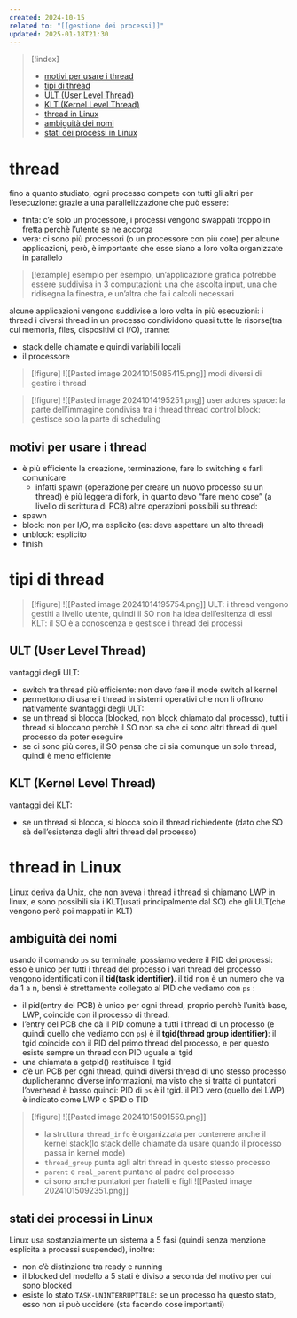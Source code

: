 ```yaml
---
created: 2024-10-15
related to: "[[gestione dei processi]]"
updated: 2025-01-18T21:30
---
```

>[!index]
>
>- [motivi per usare i thread](#motivi%20per%20usare%20i%20thread)
>- [tipi di thread](#tipi%20di%20thread)
>- [ULT (User Level Thread)](#ULT%20(User%20Level%20Thread))
>- [KLT (Kernel Level Thread)](#KLT%20(Kernel%20Level%20Thread))
>- [thread in Linux](#thread%20in%20Linux)
>- [ambiguità dei nomi](#ambiguit%C3%A0%20dei%20nomi)
>- [stati dei processi in Linux](#stati%20dei%20processi%20in%20Linux)
# thread
fino a quanto studiato, ogni processo compete con tutti gli altri per l’esecuzione: grazie a una parallelizzazione che può essere:
- finta: c’è solo un processore, i processi vengono swappati troppo in fretta perchè l’utente se ne accorga
- vera: ci sono più processori (o un processore con più core)
per alcune applicazioni, però, è importante che esse siano a loro volta organizzate in parallelo
>[!example] esempio
per esempio, un’applicazione grafica potrebbe essere suddivisa in 3 computazioni: una che ascolta input, una che ridisegna la finestra, e un’altra che fa i calcoli necessari

alcune applicazioni vengono suddivise a loro volta in più esecuzioni: i thread
i diversi thread in un processo condividono quasi tutte le risorse(tra cui memoria, files, dispositivi di I/O), tranne:
- stack delle chiamate e quindi variabili locali
- il processore

>[!figure] ![[Pasted image 20241015085415.png]]
>modi diversi di gestire i thread 

>[!figure] ![[Pasted image 20241014195251.png]]
user addres space: la parte dell’immagine condivisa tra i thread
thread control block: gestisce solo la parte di scheduling
## motivi per usare i thread
- è più efficiente la creazione, terminazione, fare lo switching e farli comunicare
	- infatti spawn (operazione per creare un nuovo processo su un thread) è più leggera di fork, in quanto devo “fare meno cose” (a livello di scrittura di PCB)
altre operazioni possibili su thread:
- spawn 
- block: non per I/O, ma esplicito (es: deve aspettare un alto thread)
- unblock: esplicito
- finish
# tipi di thread
>[!figure] ![[Pasted image 20241014195754.png]]
ULT: i thread vengono gestiti a livello utente, quindi il SO non ha idea dell’esitenza di essi
KLT: il SO è a conoscenza e gestisce i thread dei processi
## ULT (User Level Thread)
vantaggi degli ULT:
- switch tra thread più efficiente: non devo fare il mode switch al kernel
- permettono di usare i thread in sistemi operativi che non li offrono nativamente
svantaggi degli ULT:
- se un thread si blocca (blocked, non block chiamato dal processo), tutti i thread si bloccano perchè il SO non sa che ci sono altri thread di quel processo da poter eseguire
- se ci sono più cores, il SO pensa che ci sia comunque un solo thread, quindi è meno efficiente
## KLT (Kernel Level Thread)
vantaggi dei KLT: 
- se un thread si blocca, si blocca solo il thread richiedente (dato che SO sà dell’esistenza degli altri thread del processo)
# thread in Linux
Linux deriva da Unix, che non aveva i thread
i thread si chiamano LWP in linux, e sono possibili sia i KLT(usati principalmente dal SO) che gli ULT(che vengono però poi mappati in KLT)
## ambiguità dei nomi 
usando il comando `ps` su terminale, possiamo vedere il PID dei processi: esso è unico per tutti i thread del processo
i vari thread del processo vengono identificati con il **tid(task identifier)**. il tid non è un numero che va da 1 a n, bensì è strettamente collegato al PID che vediamo con `ps` :
- il pid(entry del PCB) è unico per ogni thread, proprio perchè l’unità base, LWP, coincide con il processo di thread.
- l’entry del PCB che dà il PID comune a tutti i thread di un processo (e quindi quello che vediamo con `ps`) è il **tgid(thread group identifier)**: il tgid coincide con il PID del primo thread del processo, e per questo esiste sempre un thread con PID uguale al tgid
- una chiamata a getpid() restituisce il tgid
- c’è un PCB per ogni thread, quindi diversi thread di uno stesso processo duplicheranno diverse informazioni, ma visto che si tratta di puntatori l’overhead è basso
quindi: PID di `ps` è il tgid. il PID vero (quello dei LWP) è indicato come LWP o SPID o TID
>[!figure] ![[Pasted image 20241015091559.png]]  
> - la struttura `thread_info` è organizzata per contenere anche il kernel stack(lo stack delle chiamate da usare quando il processo passa in kernel mode)
> - `thread_group` punta agli altri thread in questo stesso processo
> - `parent` e `real_parent` puntano al padre del processo
> - ci sono anche puntatori per fratelli e figli
![[Pasted image 20241015092351.png]]

## stati dei processi in Linux
Linux usa sostanzialmente un sistema a 5 fasi (quindi senza menzione esplicita a processi suspended), inoltre:
- non c’è distinzione tra ready e running
- il blocked del modello a 5 stati è diviso a seconda del motivo per cui sono blocked
- esiste lo stato `TASK-UNINTERRUPTIBLE`: se un processo ha questo stato, esso non si può uccidere (sta facendo cose importanti)